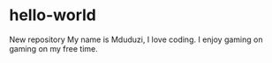 # hello-world
New repository
My name is Mduduzi, I love coding.
I enjoy gaming on gaming on my free time.
